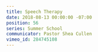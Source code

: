 ```yaml
---
title: Speech Therapy
date: 2018-08-13 00:00:00 -07:00
position: 56
series: Summer School
communicator: Pastor Shea Cullen
vimeo_id: 284745108
---
```


